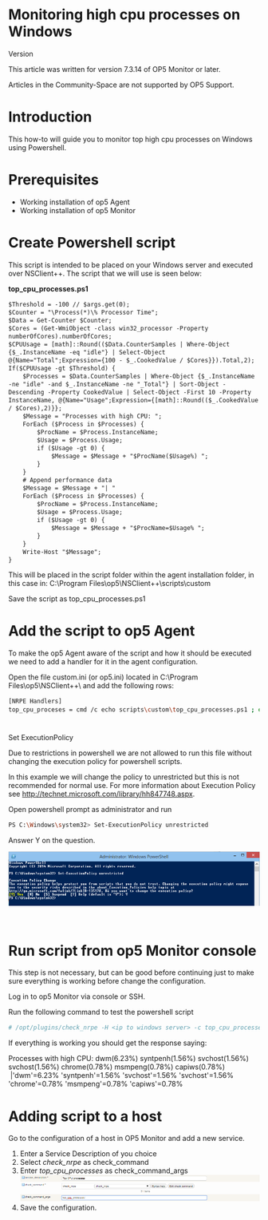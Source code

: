 # Monitoring high cpu processes on Windows

Version

This article was written for version 7.3.14 of OP5 Monitor or later.

Articles in the Community-Space are not supported by OP5 Support.

# Introduction

This how-to will guide you to monitor top high cpu processes on Windows using Powershell.

# Prerequisites

-   Working installation of op5 Agent 
-   Working installation of op5 Monitor

# Create Powershell script

This script is intended to be placed on your Windows server and executed over NSClient++. The script that we will use is seen below:

**top\_cpu\_processes.ps1**

``` {.powershell data-syntaxhighlighter-params="brush: powershell; gutter: false; theme: Confluence" data-theme="Confluence" style="brush: powershell; gutter: false; theme: Confluence"}
$Threshold = -100 // $args.get(0);
$Counter = "\Process(*)\% Processor Time";
$Data = Get-Counter $Counter;
$Cores = (Get-WmiObject -class win32_processor -Property numberOfCores).numberOfCores;
$CPUUsage = [math]::Round(($Data.CounterSamples | Where-Object {$_.InstanceName -eq "idle"} | Select-Object @{Name="Total";Expression={100 - $_.CookedValue / $Cores}}).Total,2);
If($CPUUsage -gt $Threshold) {
    $Processes = $Data.CounterSamples | Where-Object {$_.InstanceName -ne "idle" -and $_.InstanceName -ne "_Total"} | Sort-Object -Descending -Property CookedValue | Select-Object -First 10 -Property InstanceName, @{Name="Usage";Expression={[math]::Round(($_.CookedValue / $Cores),2)}};
    $Message = "Processes with high CPU: ";
    ForEach ($Process in $Processes) {
        $ProcName = $Process.InstanceName;
        $Usage = $Process.Usage;
        if ($Usage -gt 0) {
            $Message = $Message + "$ProcName($Usage%) ";
        }
    }
    # Append performance data
    $Message = $Message + "| "
    ForEach ($Process in $Processes) {
        $ProcName = $Process.InstanceName;
        $Usage = $Process.Usage;
        if ($Usage -gt 0) {
            $Message = $Message + "$ProcName=$Usage% ";
        }
    }
    Write-Host "$Message";
}
```

This will be placed in the script folder within the agent installation folder, in this case in: C:\\Program Files\\op5\\NSClient++\\scripts\\custom

Save the script as top\_cpu\_processes.ps1

# Add the script to op5 Agent

To make the op5 Agent aware of the script and how it should be executed we need to add a handler for it in the agent configuration.

Open the file custom.ini (or op5.ini) located in C:\\Program Files\\op5\\NSClient++\\ and add the following rows:

``` {.bash data-syntaxhighlighter-params="brush: bash; gutter: false; theme: Confluence" data-theme="Confluence" style="brush: bash; gutter: false; theme: Confluence"}
[NRPE Handlers]
top_cpu_proceses = cmd /c echo scripts\custom\top_cpu_processes.ps1 ; exit($lastexitcode) | powershell.exe -command -
```

# 
Set ExecutionPolicy

Due to restrictions in powershell we are not allowed to run this file without changing the execution policy for powershell scripts.

In this example we will change the policy to unrestricted but this is not recommended for normal use. For more information about Execution Policy see <http://technet.microsoft.com/library/hh847748.aspx>.

Open powershell prompt as administrator and run

``` {.bash data-syntaxhighlighter-params="brush: bash; gutter: false; theme: Confluence" data-theme="Confluence" style="brush: bash; gutter: false; theme: Confluence"}
PS C:\Windows\system32> Set-ExecutionPolicy unrestricted
```

Answer Y on the question.

![](attachments/12190637/12386438.png)

 

# Run script from op5 Monitor console

This step is not necessary, but can be good before continuing just to make sure everything is working before change the configuration.

Log in to op5 Monitor via console or SSH.

Run the following command to test the powershell script

``` {.bash data-syntaxhighlighter-params="brush: bash; gutter: false; theme: Confluence" data-theme="Confluence" style="brush: bash; gutter: false; theme: Confluence"}
# /opt/plugins/check_nrpe -H <ip to windows server> -c top_cpu_processes
```

If everything is working you should get the response saying:

Processes with high CPU: dwm(6.23%) syntpenh(1.56%) svchost(1.56%) svchost(1.56%) chrome(0.78%) msmpeng(0.78%) capiws(0.78%)  |'dwm'=6.23% 'syntpenh'=1.56% 'svchost'=1.56% 'svchost'=1.56% 'chrome'=0.78% 'msmpeng'=0.78% 'capiws'=0.78%

# Adding script to a host

Go to the configuration of a host in OP5 Monitor and add a new service.

1.  Enter a Service Description of you choice
2.  Select *check\_nrpe* as check\_command 
3.  Enter *top\_cpu\_processes* as check\_command\_args
    ![](attachments/19761464/20054179.png)
4.  Save the configuration.

